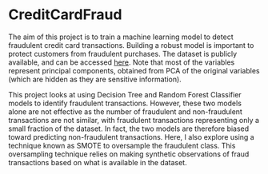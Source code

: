 # CreditCardFraud


The aim of this project is to train a machine learning model to detect fraudulent credit card transactions. Building a robust model is important to protect customers from fraudulent purchases. The dataset is publicly available, and can be accessed [here](https://www.kaggle.com/datasets/mlg-ulb/creditcardfraud). Note that most of the variables represent principal components, obtained from PCA of the original variables (which are hidden as they are sensitive information).

This project looks at using Decision Tree and Random Forest Classifier models to identify fraudulent transactions. However, these two models alone are not effective as the number of fraudulent and non-fraudulent transactions are not similar, with fraudulent transactions representing only a small fraction of the dataset. In fact, the two models are therefore biased toward predicting non-fraudulent transactions. Here, I also explore using a technique known as SMOTE to oversample the fraudulent class. This oversampling technique relies on making synthetic observations of fraud transactions based on what is available in the dataset.
